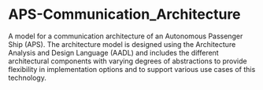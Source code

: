 # APS-Communication_Architecture
A model for a communication architecture of an Autonomous Passenger Ship (APS). The architecture model is designed using the Architecture Analysis and Design Language (AADL) and includes the different architectural components with varying degrees of abstractions to provide flexibility in implementation options and to support various use cases of this technology. 
